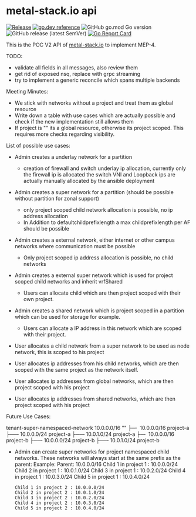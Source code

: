 # metal-stack.io api

[![Release](https://github.com/metal-stack/api/actions/workflows/main.yml/badge.svg)](https://github.com/metal-stack/api/actions/workflows/main.yml) [![go.dev reference](https://img.shields.io/badge/go.dev-reference-007d9c?logo=go&logoColor=white&style=flat-square)](https://pkg.go.dev/github.com/metal-stack/api) ![GitHub go.mod Go version](https://img.shields.io/github/go-mod/go-version/metal-stack/api) ![GitHub release (latest SemVer)](https://img.shields.io/github/v/release/metal-stack/api) [![Go Report Card](https://goreportcard.com/badge/github.com/metal-stack/api)](https://goreportcard.com/report/github.com/metal-stack/api)

This is the POC V2 API of [metal-stack.io](https://metal-stack.io) to implement MEP-4.


TODO:

- validate all fields in all messages, also review them
- get rid of exposed nsq, replace with grpc streaming
- try to implement a generic reconcile which spans multiple backends

Meeting Minutes:

- We stick with networks without a project and treat them as global resource
- Write down a table with use cases which are actually possible and check if the new implementation still allows them
- If project is "" its a global resource, otherwise its project scoped. This requires more checks regarding visibility.

List of possible use cases:

- Admin creates a underlay network for a partition
  - creation of firewall and switch underlay ip allocation, currently only the firewall ip is allocated
    the switch VNI and Loopback ips are actually manually allocated by the ansible deployment
- Admin creates a super network for a partition (should be possible without partition for zonal support)
  - only project scoped child network allocation is possible, no ip address allocation
  - In Addition to defaultchildprefixlength a max childprefixlength per AF should be possible
- Admin creates a external network, either internet or other campus networks where communication must be possible
  - Only project scoped ip address allocation is possible, no child networks
- Admin creates a external super network which is used for project scoped child networks and inherit vrfShared
  - Users can allocate child which are then project scoped with their own project.
- Admin creates a shared network which is project scoped in a partition which can be used for storage for example.
  - Users can allocate a IP address in this network which are scoped with their project.

- User allocates a child network from a super network to be used as node network, this is scoped to his project
- User allocates ip addresses from his child networks, which are then scoped with the same project as the network itself.
- User allocates ip addresses from global networks, which are then project scoped with his project
- User allocates ip addresses from shared networks, which are then project scoped with his project

Future Use Cases:

tenant-super-namespaced-network             10.0.0.0/16         ""
├─╴ 10.0.0.0/16                                                 project-a
   ├──╴10.0.0.0/24                                              project-a
   ├──╴10.0.1.0/24                                              project-a
├─╴ 10.0.0.0/16                                                 project-b
   ├──╴10.0.0.0/24                                              project-b
   ├──╴10.0.1.0/24                                              project-b

- Admin can create super networks for project namespaced child networks. These networks will always start at the same prefix as the parent:
  Example:
    Parent: 10.0.0.0/16
      Child 1 in project 1 : 10.0.0.0/24
      Child 2 in project 1 : 10.0.1.0/24
      Child 3 in project 1 : 10.0.2.0/24
      Child 4 in project 1 : 10.0.3.0/24
      Child 5 in project 1 : 10.0.4.0/24

      Child 1 in project 2 : 10.0.0.0/24
      Child 2 in project 2 : 10.0.1.0/24
      Child 3 in project 2 : 10.0.2.0/24
      Child 4 in project 2 : 10.0.3.0/24
      Child 5 in project 2 : 10.0.4.0/24
